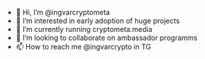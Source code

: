 - 👋 Hi, I’m @ingvarcryptometa
- 👀 I’m interested in early adoption of huge projects
- 🌱 I’m currently running cryptometa.media
- 💞️ I’m looking to collaborate on ambassador programms
- 📫 How to reach me @ingvarcrypto in TG

<!---
ingvarcryptometa/ingvarcryptometa is a ✨ special ✨ repository because its `README.md` (this file) appears on your GitHub profile.
You can click the Preview link to take a look at your changes.
--->
